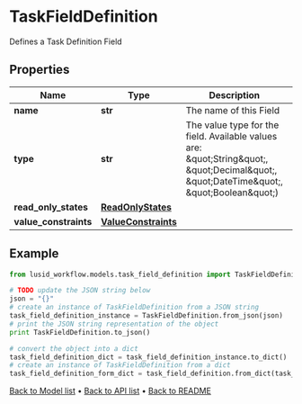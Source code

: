 # TaskFieldDefinition

Defines a Task Definition Field

## Properties
Name | Type | Description | Notes
------------ | ------------- | ------------- | -------------
**name** | **str** | The name of this Field | 
**type** | **str** | The value type for the field. Available values are: \&quot;String\&quot;, \&quot;Decimal\&quot;, \&quot;DateTime\&quot;, \&quot;Boolean\&quot;) | 
**read_only_states** | [**ReadOnlyStates**](ReadOnlyStates.md) |  | [optional] 
**value_constraints** | [**ValueConstraints**](ValueConstraints.md) |  | [optional] 

## Example

```python
from lusid_workflow.models.task_field_definition import TaskFieldDefinition

# TODO update the JSON string below
json = "{}"
# create an instance of TaskFieldDefinition from a JSON string
task_field_definition_instance = TaskFieldDefinition.from_json(json)
# print the JSON string representation of the object
print TaskFieldDefinition.to_json()

# convert the object into a dict
task_field_definition_dict = task_field_definition_instance.to_dict()
# create an instance of TaskFieldDefinition from a dict
task_field_definition_form_dict = task_field_definition.from_dict(task_field_definition_dict)
```
[Back to Model list](../README.md#documentation-for-models) &#8226; [Back to API list](../README.md#documentation-for-api-endpoints) &#8226; [Back to README](../README.md)


